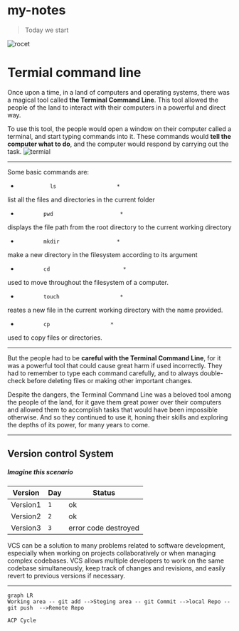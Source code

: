 

# my-notes
>Today we start



![rocet](https://i.gifer.com/D4a.gif)

# Termial command line 




Once upon a time, in a land of computers and operating systems, there was a magical tool called **the Terminal Command Line**. This tool allowed the people of the land to interact with their computers in a powerful and direct way.

To use this tool, the people would open a window on their computer called a terminal, and start typing commands into it. These commands would **tell the computer what to do**, and the computer would respond by carrying out the task.
![termial](https://w7.pngwing.com/pngs/247/392/png-transparent-computer-terminal-gnome-terminal-computer-icons-terminal-emulator-gnome-template-electronics-cartoon.png)

* * * * * * * * * * * * * * * * * * *
Some basic commands are:

*               ls                   *
 list all the files and directories in the current folder      
*             pwd                     *
displays the file path from the root directory to the current working directory
*             mkdir                  *
make a new directory in the filesystem according to its argument
*             cd                       *
used to move throughout the filesystem of a computer. 
*             touch                   *
reates a new file in the current working directory with the name provided.
*             cp                   *
used to copy files or directories.
* * * * * * * * * * * * * * * * * * *

But the people had to be __careful with the Terminal Command Line__, for it was a powerful tool that could cause great harm if used incorrectly. They had to remember to type each command carefully, and to always double-check before deleting files or making other important changes.

Despite the dangers, the Terminal Command Line was a beloved tool among the people of the land, for it gave them great power over their computers and allowed them to accomplish tasks that would have been impossible otherwise. And so they continued to use it, honing their skills and exploring the depths of its power, for many years to come.


***
## Version control System

##### Imagine this scenario

|  Version  |Day |Status    |
|-----|---------|---------|
|Version1	|`1` |ok     |
|Version2  |`2` |ok   |
|Version3   |`3`|error code destroyed|

VCS can be a solution to many problems related to software development, especially when working on projects collaboratively or when managing complex codebases. VCS allows multiple developers to work on the same codebase simultaneously, keep track of changes and revisions, and easily revert to previous versions if necessary.

---

```mermaid
graph LR
Working area -- git add -->Steging area -- git Commit -->local Repo --git push  -->Remote Repo

ACP Cycle


